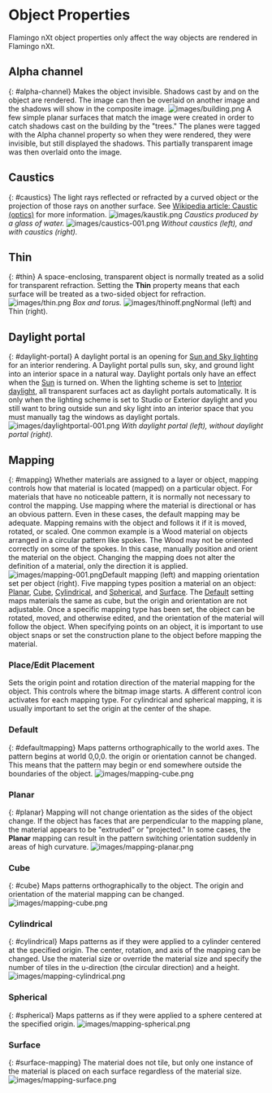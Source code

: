 ---
---


# Object Properties
Flamingo nXt object properties only affect the way objects are rendered in Flamingo nXt.

## Alpha channel
{: #alpha-channel}
Makes the object invisible. Shadows cast by and on the object are rendered. The image can then be overlaid on another image and the shadows will show in the composite image.
![images/building.png](images/building.png)
A few simple planar surfaces that match the image were created in order to catch shadows cast on the building by the &quot;trees.&quot; The planes were tagged with the Alpha channel property so when they were rendered, they were invisible, but still displayed the shadows. This partially transparent image was then overlaid onto the image.

## Caustics
{: #caustics}
The light rays reflected or refracted by a curved object or the projection of those rays on another surface. See [Wikipedia article: Caustic (optics)](http://en.wikipedia.org/wiki/Caustic_(optics)) for more information.
![images/kaustik.png](images/kaustik.png)
*Caustics produced by a glass of water.*
![images/caustics-001.png](images/caustics-001.png)
*Without caustics (left), and with caustics (right).*

## Thin
{: #thin}
A space-enclosing, transparent object is normally treated as a solid for transparent refraction. Setting the **Thin** property means that each surface will be treated as a two-sided object for refraction.
![images/thin.png](images/thin.png)
*Box and torus.*
![images/thinoff.png](images/thinoff.png)Normal (left) and Thin (right).

## Daylight portal
{: #daylight-portal}
A daylight portal is an opening for [Sun and Sky lighting](lighting-tab.html#interior-daylight) for an interior rendering.
A Daylight portal pulls sun, sky, and ground light into an interior space in a natural way. Daylight portals only have an effect when the [Sun](sun-and-sky-tabs.html#sun) is turned on.
When the lighting scheme is set to [Interior daylight](lighting-tab.html#interior-daylight), all transparent surfaces act as daylight portals automatically. It is only when the lighting scheme is set to Studio or Exterior daylight and you still want to bring outside sun and sky light into an interior space that you must manually tag the windows as daylight portals.
![images/daylightportal-001.png](images/daylightportal-001.png)
*With daylight portal (left), without daylight portal (right).*

## Mapping
{: #mapping}
Whether materials are assigned to a layer or object, mapping controls how that material is located (mapped) on a particular object. For materials that have no noticeable pattern, it is normally not necessary to control the mapping. Use mapping where the material is directional or has an obvious pattern. Even in these cases, the default mapping may be adequate. Mapping remains with the object and follows it if it is moved, rotated, or scaled.
One common example is a Wood material on objects arranged in a circular pattern like spokes. The Wood may not be oriented correctly on some of the spokes. In this case, manually position and orient the material on the object. Changing the mapping does not alter the definition of a material, only the direction it is applied.
![images/mapping-001.png](images/mapping-001.png)Default mapping (left) and mapping orientation set per object (right).
Five mapping types position a material on an object: [Planar](#planar), [Cube](#cube), [Cylindrical](#cylindrical), and [Spherical](#spherical), and [Surface](properties-object.html#surface-mapping). The [Default](#defaultmapping) setting maps materials the same as cube, but the origin and orientation are not adjustable.
Once a specific mapping type has been set, the object can be rotated, moved, and otherwise edited, and the orientation of the material will follow the object. When specifying points on an object, it is important to use object snaps or set the construction plane to the object before mapping the material.

### Place/Edit Placement
Sets the origin point and rotation direction of the material mapping for the object. This controls where the bitmap image starts.
A different control icon activates for each mapping type. For cylindrical and spherical mapping, it is usually important to set the origin at the center of the shape.

### Default
{: #defaultmapping}
Maps patterns orthographically to the world axes. The pattern begins at world 0,0,0. the origin or orientation cannot be changed. This means that the pattern may begin or end somewhere outside the boundaries of the object.
![images/mapping-cube.png](images/mapping-cube.png)

### Planar
{: #planar}
Mapping will not change orientation as the sides of the object change. If&#160;the object has faces that are perpendicular to the mapping plane, the material appears to be &quot;extruded&quot; or &quot;projected.&quot; In some cases, the **Planar** mapping can result in the pattern switching orientation suddenly in areas of high curvature.
![images/mapping-planar.png](images/mapping-planar.png)

### Cube
{: #cube}
Maps patterns orthographically to the object. The origin and orientation of the material mapping can be changed.
![images/mapping-cube.png](images/mapping-cube.png)

### Cylindrical
{: #cylindrical}
Maps patterns as if they were applied to a cylinder centered at the specified origin. The center, rotation, and axis of the mapping can be changed.
Use the material size or override the material size and specify the number of tiles in the u-direction (the circular direction) and a height.
![images/mapping-cylindrical.png](images/mapping-cylindrical.png)

### Spherical
{: #spherical}
Maps patterns as if they were applied to a sphere centered at the specified origin.
![images/mapping-spherical.png](images/mapping-spherical.png)

### Surface
{: #surface-mapping}
The material does not tile, but only one instance of the material is placed on each surface regardless of the material size.
![images/mapping-surface.png](images/mapping-surface.png)

